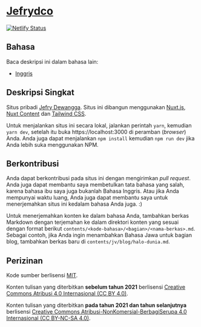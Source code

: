 # [Jefrydco](https://jefrydco.id)

[![Netlify Status](https://api.netlify.com/api/v1/badges/95ed6895-3a5b-4355-8b93-30a7fe00473d/deploy-status)](https://app.netlify.com/sites/jefrydco/deploys)

## Bahasa

Baca deskripsi ini dalam bahasa lain:

- [Inggris](./readme.md)

## Deskripsi Singkat

Situs pribadi [Jefry Dewangga](https://twitter.com/jefrydco). Situs ini dibangun menggunakan [Nuxt.js](https://nuxtjs.org), [Nuxt Content](https://content.nuxtjs.org/) dan [Tailwind CSS](https://tailwindcss.com).

Untuk menjalankan situs ini secara lokal, jalankan perintah `yarn`, kemudian `yarn dev`, setelah itu buka https://localhost:3000 di peramban (_browser_) Anda. Anda juga dapat menjalankan `npm install` kemudian `npm run dev` jika Anda lebih suka menggunakan NPM.

## Berkontribusi

Anda dapat berkontribusi pada situs ini dengan mengirimkan _pull request_. Anda juga dapat membantu saya membetulkan tata bahasa yang salah, karena bahasa ibu saya juga bukanlah Bahasa Inggris. Atau jika Anda mempunyai waktu luang, Anda juga dapat membantu saya untuk menerjemahkan situs ini kedalam bahasa Anda juga. :)

Untuk menerjemahkan konten ke dalam bahasa Anda, tambahkan berkas Markdown dengan terjemahan ke dalam direktori konten yang sesuai dengan format berikut `contents/<kode-bahasa>/<bagian>/<nama-berkas>.md`. Sebagai contoh, jika Anda ingin menambahkan Bahasa Jawa untuk bagian blog, tambahkan berkas baru di `contents/jv/blog/halo-dunia.md`.

## Perizinan

Kode sumber berlisensi [MIT](./license.md).

Konten tulisan yang diterbitkan **sebelum tahun 2021** berlisensi [Creative Commons Atribusi 4.0 Internasional (CC BY 4.0)](https://creativecommons.org/licenses/by/4.0/deed.id).

Konten tulisan yang diterbitkan **pada tahun 2021 dan tahun selanjutnya** berlisensi [Creative Commons Atribusi-NonKomersial-BerbagiSerupa 4.0 Internasional (CC BY-NC-SA 4.0)](https://creativecommons.org/licenses/by-nc-sa/4.0/deed.id).
